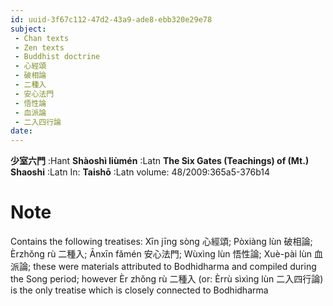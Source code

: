 ```yaml
---
id: uuid-3f67c112-47d2-43a9-ade8-ebb320e29e78
subject: 
 - Chan texts
 - Zen texts
 - Buddhist doctrine
 - 心經頌
 - 破相論
 - 二種入
 - 安心法門
 - 悟性論
 - 血派論
 - 二入四行論
date: 
---
```


**少室六門** :Hant
**Shàoshì liùmén** :Latn
**The Six Gates (Teachings) of (Mt.) Shaoshi** :Latn
In: 
**Taishō** :Latn
volume: 48/2009:365a5-376b14
# Note
Contains the following treatises:  Xīn jīng sòng 心經頌; Pòxiàng lùn 破相論; Èrzhǒng rù 二種入; Ānxīn fǎmén 安心法門; Wùxìng lùn 悟性論; Xuè-pài lùn 血派論; these were materials attributed to Bodhidharma and compiled during the Song period; however Èr zhǒng rù 二種入 (or: Èrrù sìxìng lùn 二入四行論) is the only treatise which is closely connected to Bodhidharma